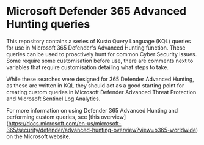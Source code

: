 # Microsoft Defender 365 Advanced Hunting queries

This repository contains a series of Kusto Query Language (KQL) queries for use in Microsoft 365 Defender's Advanced Hunting function. These queries can be used to proactively hunt for common Cyber Security issues. Some require some customisation before use, there are comments next to variables that require customisation detailing what steps to take. 

While these searches were designed for 365 Defender Advanced Hunting, as these are written in KQL they should act as a good starting point for creating custom queries in Microsoft Defender Advanced Threat Protection and Microsoft Sentinel Log Analytics.

For more information on using Defender 365 Advanced Hunting and performing custom queries, see [this overview] (https://docs.microsoft.com/en-us/microsoft-365/security/defender/advanced-hunting-overview?view=o365-worldwide) on the Microsoft website.